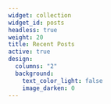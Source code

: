 ```yaml
---
widget: collection
widget_id: posts
headless: true
weight: 20
title: Recent Posts
active: true
design:
  columns: "2"
  background:
    text_color_light: false
    image_darken: 0
---
```

